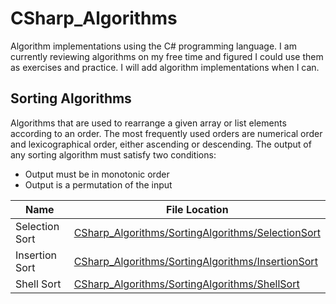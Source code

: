 # CSharp_Algorithms

Algorithm implementations using the C# programming language. I am currently reviewing algorithms on my free time and figured I could
use them as exercises and practice. I will add algorithm implementations when I can. 


## Sorting Algorithms
Algorithms that are used to rearrange a given array or list elements according to an order. The most frequently used orders are numerical order and lexicographical order, either ascending or descending. The output of any sorting algorithm must satisfy two conditions:
- Output must be in monotonic order
- Output is a permutation of the input


| Name | File Location |
| ---- | ------------- |
| Selection Sort | [CSharp_Algorithms/SortingAlgorithms/SelectionSort](https://github.com/AbstractAvival/CSharp_Algorithms/blob/master/CSharp_Algorithms/SortingAlgorithms/SelectionSort.cs) |
| Insertion Sort | [CSharp_Algorithms/SortingAlgorithms/InsertionSort](https://github.com/AbstractAvival/CSharp_Algorithms/blob/master/CSharp_Algorithms/SortingAlgorithms/InsertionSort.cs) |
| Shell Sort | [CSharp_Algorithms/SortingAlgorithms/ShellSort](https://github.com/AbstractAvival/CSharp_Algorithms/blob/master/CSharp_Algorithms/SortingAlgorithms/ShellSort.cs) |
